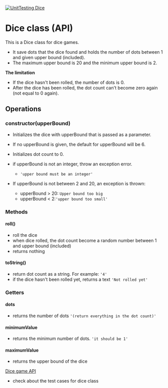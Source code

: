 [![UnitTesting Dice](https://github.com/React21S/Dice_unit_testing/actions/workflows/main.yml/badge.svg?branch=main)](https://github.com/React21S/Dice_unit_testing/actions)

# Dice class (API)

This is a Dice class for dice games. 
-   It save dots that the dice found and holds the number of dots between 1 and given upper bound (included). 
-   The maximum upper bound is 20 and the minimum upper bound is 2.

**The limitation**
-   If the dice hasn't been rolled, the number of dots is 0.
-   After the dice has been rolled, the dot count can't become zero again (not equal to 0 again).


## Operations

### **constructor(upperBound)**

-   Initializes the dice with upperBound that is passed as a parameter.
-   If no upperBound is given, the default for upperBound will be 6. 
-   Initializes dot count to 0.

-   if upperBound is not an integer, throw an exception error.
    -   `'upper bound must be an integer'`

-   If upperBound is not between 2 and 20, an exception is thrown:
    -   upperBound > 20: `Upper bound too big`
    -   upperBound < 2:`'upper bound too small'`


### Methods

#### **roll()**
-   roll the dice
-   when dice rolled, the dot count become a random number between 1 and upper bound (included)
-   returns nothing

#### **toString()**
-   return dot count as a string. For example:  `'4'`
-   if the dice hasn't been rolled yet, returns a text `'Not rolled yet'`

### Getters

#### **dots**
-   returns the number of dots `'(return everything in the dot count)'`

#### **minimumValue**
-   returns the minimum number of dots. `'it should be 1'`

#### **maximumValue**
-   returns the upper bound of the dice


[Dice game API](/diceTestCases.md)
- check about the test cases for dice class
